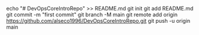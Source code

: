 echo "# DevOpsCoreIntroRepo" >> README.md
git init
git add README.md
git commit -m "first commit"
git branch -M main
git remote add origin https://github.com/alseco1996/DevOpsCoreIntroRepo.git
git push -u origin main
